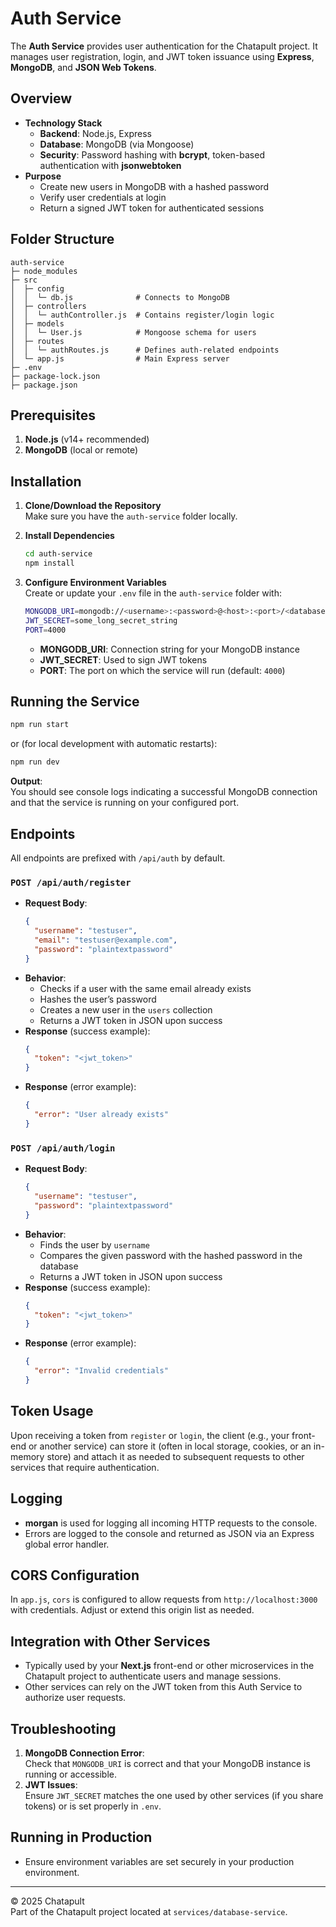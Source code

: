 # Auth Service

The **Auth Service** provides user authentication for the Chatapult project. It manages user registration, login, and JWT token issuance using **Express**, **MongoDB**, and **JSON Web Tokens**.

## Overview

- **Technology Stack**  
  - **Backend**: Node.js, Express  
  - **Database**: MongoDB (via Mongoose)  
  - **Security**: Password hashing with **bcrypt**, token-based authentication with **jsonwebtoken**  
- **Purpose**  
  - Create new users in MongoDB with a hashed password  
  - Verify user credentials at login  
  - Return a signed JWT token for authenticated sessions  

## Folder Structure

```
auth-service
├─ node_modules
├─ src
│  ├─ config
│  │  └─ db.js              # Connects to MongoDB
│  ├─ controllers
│  │  └─ authController.js  # Contains register/login logic
│  ├─ models
│  │  └─ User.js            # Mongoose schema for users
│  ├─ routes
│  │  └─ authRoutes.js      # Defines auth-related endpoints
│  └─ app.js                # Main Express server
├─ .env
├─ package-lock.json
├─ package.json
```

## Prerequisites

1. **Node.js** (v14+ recommended)  
2. **MongoDB** (local or remote)

## Installation

1. **Clone/Download the Repository**  
   Make sure you have the `auth-service` folder locally.

2. **Install Dependencies**  
   ```bash
   cd auth-service
   npm install
   ```

3. **Configure Environment Variables**  
   Create or update your `.env` file in the `auth-service` folder with:

   ```bash
   MONGODB_URI=mongodb://<username>:<password>@<host>:<port>/<database>
   JWT_SECRET=some_long_secret_string
   PORT=4000
   ```
   - **MONGODB_URI**: Connection string for your MongoDB instance  
   - **JWT_SECRET**: Used to sign JWT tokens  
   - **PORT**: The port on which the service will run (default: `4000`)

## Running the Service

```bash
npm run start
```

or (for local development with automatic restarts):

```bash
npm run dev
```

**Output**:  
You should see console logs indicating a successful MongoDB connection and that the service is running on your configured port.

## Endpoints

All endpoints are prefixed with `/api/auth` by default.

### `POST /api/auth/register`

- **Request Body**:
  ```json
  {
    "username": "testuser",
    "email": "testuser@example.com",
    "password": "plaintextpassword"
  }
  ```
- **Behavior**:
  - Checks if a user with the same email already exists
  - Hashes the user’s password
  - Creates a new user in the `users` collection
  - Returns a JWT token in JSON upon success
- **Response** (success example):
  ```json
  {
    "token": "<jwt_token>"
  }
  ```
- **Response** (error example):
  ```json
  {
    "error": "User already exists"
  }
  ```

### `POST /api/auth/login`

- **Request Body**:
  ```json
  {
    "username": "testuser",
    "password": "plaintextpassword"
  }
  ```
- **Behavior**:
  - Finds the user by `username`
  - Compares the given password with the hashed password in the database
  - Returns a JWT token in JSON upon success
- **Response** (success example):
  ```json
  {
    "token": "<jwt_token>"
  }
  ```
- **Response** (error example):
  ```json
  {
    "error": "Invalid credentials"
  }
  ```

## Token Usage

Upon receiving a token from `register` or `login`, the client (e.g., your front-end or another service) can store it (often in local storage, cookies, or an in-memory store) and attach it as needed to subsequent requests to other services that require authentication.

## Logging

- **morgan** is used for logging all incoming HTTP requests to the console.  
- Errors are logged to the console and returned as JSON via an Express global error handler.

## CORS Configuration

In `app.js`, `cors` is configured to allow requests from `http://localhost:3000` with credentials. Adjust or extend this origin list as needed.

## Integration with Other Services

- Typically used by your **Next.js** front-end or other microservices in the Chatapult project to authenticate users and manage sessions.
- Other services can rely on the JWT token from this Auth Service to authorize user requests.

## Troubleshooting

1. **MongoDB Connection Error**:  
   Check that `MONGODB_URI` is correct and that your MongoDB instance is running or accessible.
2. **JWT Issues**:  
   Ensure `JWT_SECRET` matches the one used by other services (if you share tokens) or is set properly in `.env`.

## Running in Production

- Ensure environment variables are set securely in your production environment.

---

© 2025 Chatapult  
Part of the Chatapult project located at `services/database-service`.